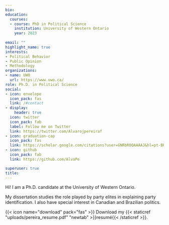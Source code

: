 ```yaml
---
bio: 
education:
  courses:
  - course: PhD in Political Science
    institution: University of Western Ontario
    year: 2023
    
email: ""
highlight_name: true
interests:
- Political Behavior
- Public Opinion
- Methodology
organizations:
- name: UWO
  url: https://www.uwo.ca/
role: Ph.D. in Political Science
social:
- icon: envelope
  icon_pack: fas
  link: /#contact
- display:
    header: true
  icon: twitter
  icon_pack: fab
  label: Follow me on Twitter
  link: https://twitter.com/Alvarojpereiraf
- icon: graduation-cap
  icon_pack: fas
  link: https://scholar.google.com/citations?user=GNRbR0QAAAAJ&hl=pt-BR
- icon: github
  icon_pack: fab
  link: https://github.com/AlvaPe

superuser: true
title:
---
```


Hi! I am a Ph.D. candidate at the University of Western Ontario. 

My dissertation studies the role played by party elites in explaining party identification. I also have special interest in Canadian and Brazilian politics.


{{< icon name="download" pack="fas" >}} Download my {{< staticref "uploads/pereira_resume.pdf" "newtab" >}}resumé{{< /staticref >}}.
